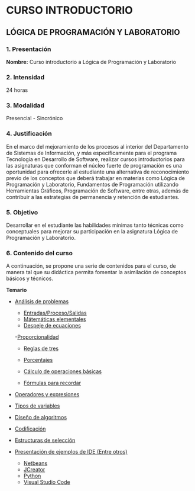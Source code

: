 # CURSO INTRODUCTORIO
## LÓGICA DE PROGRAMACIÓN Y LABORATORIO

### 1. Presentación

**Nombre:** Curso introductorio a Lógica de Programación y Laboratorio

### 2. Intensidad

24 horas

### 3. Modalidad

Presencial - Sincrónico 

### 4. Justificación

En el marco del mejoramiento de los procesos al interior del Departamento de Sistemas de Información, y más específicamente para el programa Tecnología en Desarrollo de Software, realizar cursos introductorios para las asignaturas que conforman el núcleo fuerte de programación es una oportunidad para ofrecerle al estudiante una alternativa de reconocimiento previo de los conceptos que deberá trabajar en materias como Lógica de Programación y Laboratorio, Fundamentos de Programación utilizando Herramientas Gráficos, Programación de Software, entre otras, además de contribuir a las estrategias de permanencia y retención de estudiantes.

### 5. Objetivo

Desarrollar en el estudiante las habilidades mínimas tanto técnicas como conceptuales para mejorar su participación en la asignatura Lógica de Programación y Laboratorio.

### 6. Contenido del curso

A continuación, se propone una serie de contenidos para el curso, de manera tal que su didáctica permita fomentar la asimilación de conceptos básicos y técnicos.

**Temario**
- [Análisis de problemas](AnalisisProblema/README.md)
  - [Entradas/Proceso/Salidas](enlace_al_archivo_entradas_proceso_salidas)
  - [Mátemáticas elementales](enlace_al_archivo_reglas_de_tres)
  - [Despeje de ecuaciones](enlace_al_archivo_despeje_de_ecuaciones)
    
  -[Proporcionalidad](enlace_al_archivo_reglas_de_tres)
  - [Reglas de tres](enlace_al_archivo_reglas_de_tres)
  - [Porcentajes](enlace_al_archivo_porcentajes)
    
  - [Cálculo de operaciones básicas](enlace_al_archivo_calculo_de_operaciones_basicas)
  - [Fórmulas para recordar](enlace_al_archivo_despeje_de_ecuaciones)
    
- [Operadores y expresiones](enlace_al_archivo_operadores_y_expresiones)
- [Tipos de variables](enlace_al_archivo_tipos_de_variables)
  
- [Diseño de algoritmos](enlace_al_archivo_diseno_de_algoritmos)
- [Codificación](enlace_al_archivo_codificacion)
- [Estructuras de selección](enlace_al_archivo_estructuras_de_seleccion)
  
- [Presentación de ejemplos de IDE (Entre otros)](enlace_al_archivo_presentacion_de_ejemplos_de_IDE)
  - [Netbeans](enlace_al_archivo_netbeans)
  - [JCreator](enlace_al_archivo_jcreator)
  - [Python](enlace_al_archivo_python)
  - [Visual Studio Code](enlace_al_archivo_visual_studio_code)
